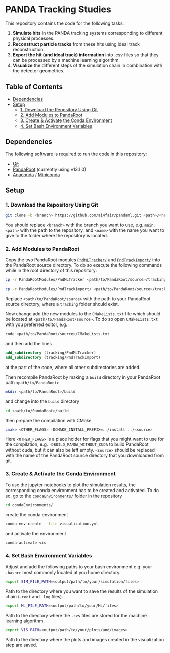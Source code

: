 # PANDA Tracking Studies <!-- omit in toc -->

This repository contains the code for the following tasks:

1. **Simulate hits** in the PANDA tracking systems corresponding to different physical processes.
2. **Reconstruct particle tracks** from these hits using ideal track reconstruction.
3. **Export the hit (and ideal track) information** into .csv files so that they can be processed by a machine learning algorithm.
4. **Visualize** the different steps of the simulation chain in combination with the detector geometries.

## Table of Contents <!-- omit in toc -->

- [Dependencies](#dependencies)
- [Setup](#setup)
  - [1. Download the Repository Using Git](#1-download-the-repository-using-git)
  - [2. Add Modules to PandaRoot](#2-add-modules-to-pandaroot)
  - [3. Create \& Activate the Conda Environment](#3-create--activate-the-conda-environment)
  - [4. Set Bash Environment Variables](#4-set-bash-environment-variables)


## Dependencies

The following software is required to run the code in this repository:

- [Git](https://git-scm.com/downloads)
- [PandaRoot](https://git.panda.gsi.de/PandaRootGroup/PandaRoot) (currently using v13.1.0)
- [Anaconda](https://www.anaconda.com/download/success) / [Miniconda](https://docs.anaconda.com/free/miniconda/index.html)

## Setup

### 1. Download the Repository Using Git

```bash
git clone -b <branch> https://github.com/ai4fair/pandaml.git <path>/<name>
```

You should replace `<branch>` with the branch you want to use, e.g. `main`, `<path>` with the path to the repository, and `<name>` with the name you want to give to the folder where the repository is located.

### 2. Add Modules to PandaRoot

Copy the two PandaRoot modules [`PndMLTracker/`](PandaRootModules/PndMLTracker/) and [`PndTrackImport/`](PandaRootModules/PndTrackImport/) into the PandaRoot source directory. To do so execute the following commands while in the root directory of this repository:

```bash
cp -r PandaRootModules/PndMLTracker <path/to/PandaRoot/source>/tracking/
```

```bash
cp -r PandaRootModules/PndTrackImport/ <path/to/PandaRoot/source>/tracking/
```

Replace `<path/to/PandaRoot/source>` with the path to your PandaRoot source directory, where a `tracking` folder should exist.

Now change add the new modules to the `CMakeLists.txt` file which should be located at `<path/to/PandaRoot/source>`. To do so open `CMakeLists.txt` with you preferred editor, e.g.

```bash
code <path/to/PandaRoot/source>/CMakeLists.txt
```

and then add the lines

```cmake
add_subdirectory (tracking/PndMLTracker)
add_subdirectory (tracking/PndTrackImport)
```

at the part of the code, where all other subdirectories are added.

Then recompile PandaRoot by making a `build` directory in your PandaRoot path `<path/to/PandaRoot>`

```bash
mkdir <path/to/PandaRoot>/build
```

and change into the `build` directory

```bash
cd <path/to/PandaRoot>/build
```

then prepare the compilation with CMake

```bash
cmake <OTHER_FLAGS> -DCMAKE_INSTALL_PREFIX=../install ../<source>
```

Here `<OTHER_FLAGS>` is a place holder for flags that you might want to use for the compilation, e.g. `-DBUILD_PANDA_WITHOUT_CUDA` to build PandaRoot without cuda, but it can also be left empty. `<source>` should be replaced with the name of the PandaRoot source directory that you downloaded from git.

### 3. Create & Activate the Conda Environment

To use the jupyter notebooks to plot the simulation results, the corresponding conda environment has to be created and activated. To do so, go to the [`condaEnvironments/`](condaEnvironments/) folder in the repository

```bash
cd condaEnvironments/
```

create the conda environment

```bash
conda env create --file visualization.yml
```

and activate the environment

```bash
conda activate vis
```

### 4. Set Bash Environment Variables

Adjust and add the following paths to your bash environment e.g. your `.bashrc` most commonly located at you home directory.

```bash
export SIM_FILE_PATH=<output/path/to/your/simulation/files>
```

Path to the directory where you want to save the results of the simulation chain (`.root` and `.log` files).

```bash
export ML_FILE_PATH=<output/path/to/your/ML/files>
```

Path to the directory where the `.cvs` files are stored for the machine learning algorithm.

```bash
export VIS_PATH=<output/path/to/your/plots/and/images>
```

Path to the directory where the plots and images created in the visualization step are saved.